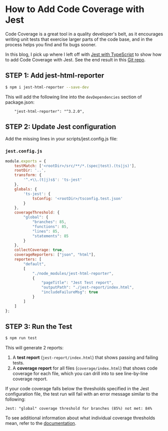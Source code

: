 # How to Add Code Coverage with Jest

Code Coverage is a great tool in a quality developer's belt, as it encourages writing unit tests that exercise larger parts of the code base, and in the process helps you find and fix bugs sooner.

In this blog, I pick up where I left off with [Jest with TypeScript](./jest-with-typescript.md) to show how to add Code Coverage with Jest. See the end result in this [Git repo](https://github.com/Levent0z/jest-and-typescript). 

## STEP 1: Add jest-html-reporter

```sh
$ npm i jest-html-reporter --save-dev
```

This will add the following line into the `devDependencies` section of package.json:

```
    "jest-html-reporter": "^3.2.0",
```

## STEP 2: Update Jest configuration

Add the missing lines in your scripts/jest.config.js file:

### `jest.config.js`
```JavaScript
module.exports = {
    testMatch: ['<rootDir>/src/**/*.(spec|test).(ts|js)'],
    rootDir: '..',
    transform: {
        '^.+\\.(t|j)s$': 'ts-jest'
    },
    globals: {
        'ts-jest': {
            tsConfig: '<rootDir>/tsconfig.test.json'
        }
    },
    coverageThreshold: {
        "global": {
            "branches": 85,
            "functions": 85,
            "lines": 85,
            "statements": 85
        }
    },
    collectCoverage: true,
    coverageReporters: ["json", "html"],
    reporters: [
        "default",
        [
            "./node_modules/jest-html-reporter",
            {
                "pageTitle": "Jest Test report",
                "outputPath": "./jest-report/index.html",
                "includeFailureMsg": true
            }
        ]
    ]
};
```

## STEP 3: Run the Test

```sh
$ npm run test
```

This will generate 2 reports:

1.  A **test report** (`jest-report/index.html`) that shows passing and failing tests.
2.  A **coverage report** for all files (`coverage/index.html`) that shows code coverage for each file, which you can drill into to see line-by-line coverage report.

If your code coverage falls below the thresholds specified in the Jest configuration file, the test run will fail with an error message similar to the following:

```
Jest: "global" coverage threshold for branches (85%) not met: 84%
```


To see additional information about what individual coverage thresholds mean, refer to the [documentation](https://jestjs.io/docs/en/configuration#coveragethreshold-object).
